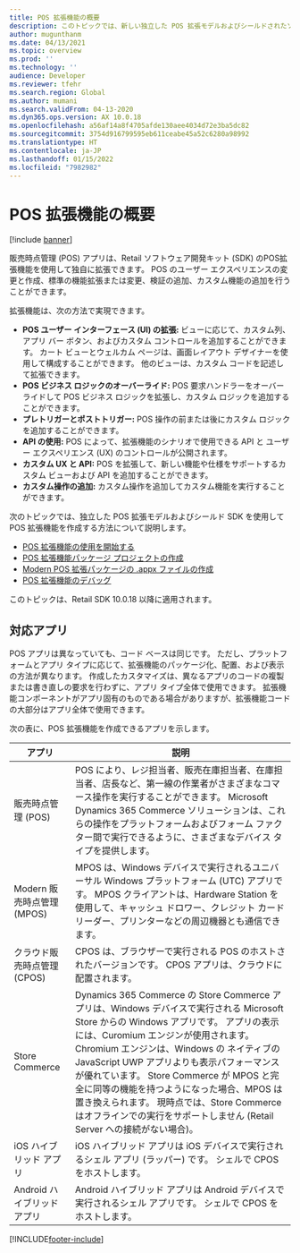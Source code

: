 ```yaml
---
title: POS 拡張機能の概要
description: このトピックでは、新しい独立した POS 拡張モデルおよびシールドされたソフトウェア開発キット (SDK) を使用して販売時点管理 (POS) 拡張機能を作成する方法に関する情報を提供します。
author: mugunthanm
ms.date: 04/13/2021
ms.topic: overview
ms.prod: ''
ms.technology: ''
audience: Developer
ms.reviewer: tfehr
ms.search.region: Global
ms.author: mumani
ms.search.validFrom: 04-13-2020
ms.dyn365.ops.version: AX 10.0.18
ms.openlocfilehash: a56af14a8f4705afde130aee4034d72e3ba5dc82
ms.sourcegitcommit: 3754d916799595eb611ceabe45a52c6280a98992
ms.translationtype: HT
ms.contentlocale: ja-JP
ms.lasthandoff: 01/15/2022
ms.locfileid: "7982982"
---
```

# <a name="pos-extension-overview"></a>POS 拡張機能の概要

[!include [banner](../../../includes/banner.md)]

販売時点管理 (POS) アプリは、Retail ソフトウェア開発キット (SDK) のPOS拡張機能を使用して独自に拡張できます。 POS のユーザー エクスペリエンスの変更と作成、標準の機能拡張または変更、検証の追加、カスタム機能の追加を行うことができます。

拡張機能は、次の方法で実現できます。

+ **POS ユーザー インターフェース (UI) の拡張:** ビューに応じて、カスタム列、アプリ バー ボタン、およびカスタム コントロールを追加することができます。 カート ビューとウェルカム ページは、画面レイアウト デザイナーを使用して構成することができます。 他のビューは、カスタム コードを記述して拡張できます。
+ **POS ビジネス ロジックのオーバーライド:** POS 要求ハンドラーをオーバーライドして POS ビジネス ロジックを拡張し、カスタム ロジックを追加することができます。
+ **プレトリガーとポストトリガー:** POS 操作の前または後にカスタム ロジックを追加することができます。
+ **API の使用:** POS によって、拡張機能のシナリオで使用できる API と ユーザー エクスペリエンス (UX) のコントロールが公開されます。
+ **カスタム UX と API:** POS を拡張して、新しい機能や仕様をサポートするカスタム ビューおよび API を追加することができます。
+ **カスタム操作の追加:** カスタム操作を追加してカスタム機能を実行することができます。

次のトピックでは、独立した POS 拡張モデルおよびシールド SDK を使用して POS 拡張機能を作成する方法について説明します。

+ [POS 拡張機能の使用を開始する](pos-extension-getting-started.md)
+ [POS 拡張機能パッケージ プロジェクトの作成](create-pos-extension-package.md)
+ [Modern POS 拡張パッケージの .appx ファイルの作成](create-pos-extension-appx.md)
+ [POS 拡張機能のデバッグ](debug-pos-extension.md)

このトピックは、Retail SDK 10.0.18 以降に適用されます。

## <a name="supported-apps"></a>対応アプリ

POS アプリは異なっていても、コード ベースは同じです。 ただし、プラットフォームとアプリ タイプに応じて、拡張機能のパッケージ化、配置、および表示の方法が異なります。 作成したカスタマイズは、異なるアプリのコードの複製または書き直しの要求を行わずに、アプリ タイプ全体で使用できます。 拡張機能コンポーネントがアプリ固有のものである場合がありますが、拡張機能コードの大部分はアプリ全体で使用できます。

次の表に、POS 拡張機能を作成できるアプリを示します。

|  アプリ | 説明 |
|---|---|
| 販売時点管理 (POS) | POS により、レジ担当者、販売在庫担当者、在庫担当者、店長など、第一線の作業者がさまざまなコマース操作を実行することができます。 Microsoft Dynamics 365 Commerce ソリューションは、これらの操作をプラットフォームおよびフォーム ファクター間で実行できるように、さまざまなデバイス タイプを提供します。 |
| Modern 販売時点管理 (MPOS) | MPOS は、Windows デバイスで実行されるユニバーサル Windows プラットフォーム (UTC) アプリです。 MPOS クライアントは、Hardware Station を使用して、キャッシュ ドロワー、クレジット カード リーダー、プリンターなどの周辺機器とも通信できます。 |
| クラウド販売時点管理 (CPOS) | CPOS は、ブラウザーで実行される POS のホストされたバージョンです。 CPOS アプリは、クラウドに配置されます。 |
| Store Commerce | Dynamics 365 Commerce の Store Commerce アプリは、Windows デバイスで実行される Microsoft Store からの Windows アプリです。 アプリの表示には、Curomium エンジンが使用されます。 Chromium エンジンは、Windows の ネイティブの JavaScript UWP アプリよりも表示パフォーマンスが優れています。 Store Commerce が MPOS と完全に同等の機能を持つようになった場合、MPOS は置き換えられます。 現時点では、Store Commerce はオフラインでの実行をサポートしません (Retail Server への接続がない場合)。 |
| iOS ハイブリッド アプリ | iOS ハイブリッド アプリは iOS デバイスで実行されるシェル アプリ (ラッパー) です。 シェルで CPOS をホストします。 |
| Android ハイブリッド アプリ | Android ハイブリッド アプリは Android デバイスで実行されるシェル アプリです。 シェルで CPOS をホストします。 |

[!INCLUDE[footer-include](../../../includes/footer-banner.md)]
